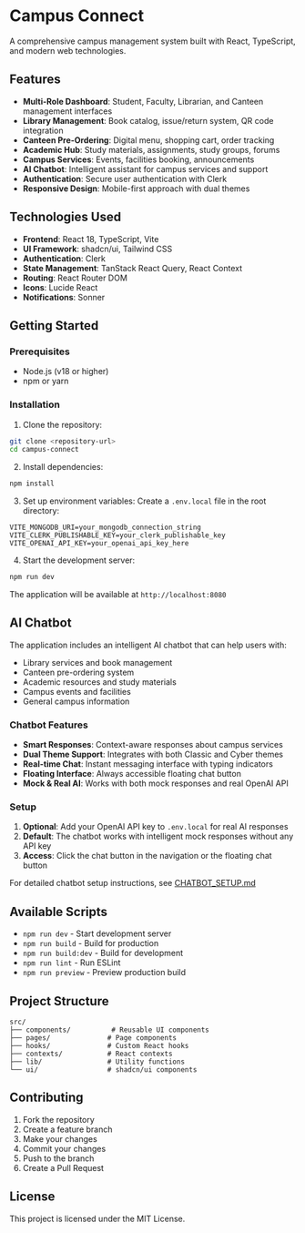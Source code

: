 # Campus Connect

A comprehensive campus management system built with React, TypeScript, and modern web technologies.

## Features

- **Multi-Role Dashboard**: Student, Faculty, Librarian, and Canteen management interfaces
- **Library Management**: Book catalog, issue/return system, QR code integration
- **Canteen Pre-Ordering**: Digital menu, shopping cart, order tracking
- **Academic Hub**: Study materials, assignments, study groups, forums
- **Campus Services**: Events, facilities booking, announcements
- **AI Chatbot**: Intelligent assistant for campus services and support
- **Authentication**: Secure user authentication with Clerk
- **Responsive Design**: Mobile-first approach with dual themes

## Technologies Used

- **Frontend**: React 18, TypeScript, Vite
- **UI Framework**: shadcn/ui, Tailwind CSS
- **Authentication**: Clerk
- **State Management**: TanStack React Query, React Context
- **Routing**: React Router DOM
- **Icons**: Lucide React
- **Notifications**: Sonner

## Getting Started

### Prerequisites

- Node.js (v18 or higher)
- npm or yarn

### Installation

1. Clone the repository:
```bash
git clone <repository-url>
cd campus-connect
```

2. Install dependencies:
```bash
npm install
```

3. Set up environment variables:
Create a `.env.local` file in the root directory:
```env
VITE_MONGODB_URI=your_mongodb_connection_string
VITE_CLERK_PUBLISHABLE_KEY=your_clerk_publishable_key
VITE_OPENAI_API_KEY=your_openai_api_key_here
```

4. Start the development server:
```bash
npm run dev
```

The application will be available at `http://localhost:8080`

## AI Chatbot

The application includes an intelligent AI chatbot that can help users with:
- Library services and book management
- Canteen pre-ordering system
- Academic resources and study materials
- Campus events and facilities
- General campus information

### Chatbot Features
- **Smart Responses**: Context-aware responses about campus services
- **Dual Theme Support**: Integrates with both Classic and Cyber themes
- **Real-time Chat**: Instant messaging interface with typing indicators
- **Floating Interface**: Always accessible floating chat button
- **Mock & Real AI**: Works with both mock responses and real OpenAI API

### Setup
1. **Optional**: Add your OpenAI API key to `.env.local` for real AI responses
2. **Default**: The chatbot works with intelligent mock responses without any API key
3. **Access**: Click the chat button in the navigation or the floating chat button

For detailed chatbot setup instructions, see [CHATBOT_SETUP.md](./CHATBOT_SETUP.md)

## Available Scripts

- `npm run dev` - Start development server
- `npm run build` - Build for production
- `npm run build:dev` - Build for development
- `npm run lint` - Run ESLint
- `npm run preview` - Preview production build

## Project Structure

```
src/
├── components/          # Reusable UI components
├── pages/              # Page components
├── hooks/              # Custom React hooks
├── contexts/           # React contexts
├── lib/                # Utility functions
└── ui/                 # shadcn/ui components
```

## Contributing

1. Fork the repository
2. Create a feature branch
3. Make your changes
4. Commit your changes
5. Push to the branch
6. Create a Pull Request

## License

This project is licensed under the MIT License.
